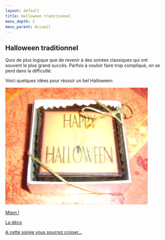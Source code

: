 ```yaml
---
layout: default
title: Halloween traditionnel
menu_depth: 2
menu_parent: Accueil
---
```


## Halloween traditionnel

Quoi de plus logique que de revenir à des soirées classiques qui ont souvent le plus grand succès. Parfois à vouloir faire trop compliqué, on se perd dans la difficulté.

Voici quelques idées pour réussir un bel Halloween:

![confiserie](/assets/images/pages/confiserie.png)

[Miam !](/pages/halloween_traditionnel/miam.html)

[La déco](/pages/halloween_traditionnel/deco.html)

[A cette soirée vous pourrez croiser...](/pages/halloween_traditionnel/deguisements.html)